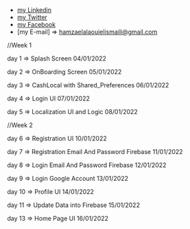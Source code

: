 
- [my Linkedin](https://www.linkedin.com/in/hamza-el-alaoui-el-ismaili-85536a15a/)
- [my Twitter](https://twitter.com/hamzaalaouielis)
- [my Facebook](https://m.facebook.com/hamza.alawi.1671/)
- [my E-mail] =>  hamzaelalaouielismaili@gmail.com


//Week 1

day 1 => Splash Screen 04/01/2022

day 2 => OnBoarding Screen 05/01/2022

day 3 => CashLocal with Shared_Preferences 06/01/2022

day 4 => Login UI 07/01/2022

day 5 => Localization UI and Logic  08/01/2022

//Week 2

day 6 => Registration UI 10/01/2022

day 7 => Registration Email And Password Firebase 11/01/2022

day 8 => Login Email And Password Firebase 12/01/2022

day 9 => Login Google Account 13/01/2022

day 10 => Profile UI 14/01/2022

day 11 => Update Data into Firebase 15/01/2022

day 13 => Home Page  UI 16/01/2022

